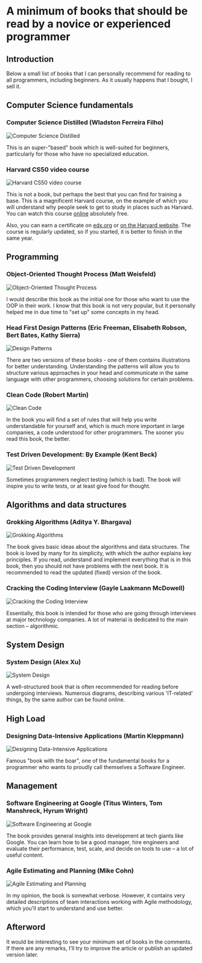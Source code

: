 # A minimum of books that should be read by a novice or experienced programmer

## Introduction

Below a small list of books that I can personally recommend for reading to all programmers, including beginners. As it usually happens that I bought, I sell it.

## Computer Science fundamentals

### Computer Science Distilled (Wladston Ferreira Filho)

![Computer Science Distilled](assets/articles/programming/the-minimum-of-books/book--computer-science-distilled.png)

This is an super-"based" book which is well-suited for beginners, particularly for those who have no specialized education.

### Harvard CS50 video course

![Harvard CS50 video course](assets/articles/programming/the-minimum-of-books/video-cs50.png)

This is not a book, but perhaps the best that you can find for training a base. This is a magnificent Harvard course, on the example of which you will understand why people seek to get to study in places such as Harvard. You can watch this course [online](https://www.youtube.com/channel/UCcabW7890RKJzL968QWEykA) absolutely free.

Also, you can earn a certificate on [edx.org](https://www.edx.org/cs50) or [on the Harvard website](https://pll.harvard.edu/course/cs50-introduction-computer-science). The course is regularly updated, so if you started, it is better to finish in the same year.

## Programming

### Object-Oriented Thought Process (Matt Weisfeld)

![Object-Oriented Thought Process](assets/articles/programming/the-minimum-of-books/book--object-oriented-thought-process.png)

I would describe this book as the initial one for those who want to use the OOP in their work. I know that this book is not very popular, but it personally helped me in due time to "set up" some concepts in my head.

### Head First Design Patterns (Eric Freeman, Elisabeth Robson, Bert Bates, Kathy Sierra)

![Design Patterns](assets/articles/programming/the-minimum-of-books/book--design-pateterns.jpg)

There are two versions of these books - one of them contains illustrations for better understanding. Understanding the patterns will allow you to structure various approaches in your head and communicate in the same language with other programmers, choosing solutions for certain problems.

### Clean Code (Robert Martin)

![Clean Code](assets/articles/programming/the-minimum-of-books/book--clean-code.jpg)

In the book you will find a set of rules that will help you write understandable for yourself and, which is much more important in large companies, a code understood for other programmers. The sooner you read this book, the better.

### Test Driven Development: By Example (Kent Beck)

![Test Driven Development](assets/articles/programming/the-minimum-of-books/book--test-driven-development.jpg)

Sometimes programmers neglect testing (which is bad). The book will inspire you to write tests, or at least give food for thought.

## Algorithms and data structures

### Grokking Algorithms (Aditya Y. Bhargava)

![Grokking Algorithms](assets/articles/programming/the-minimum-of-books/book--grokking-algorithms.jpg)

The book gives basic ideas about the algorithms and data structures. The book is loved by many for its simplicity, with which the author explains key principles. If you read, understand and implement everything that is in this book, then you should not have problems with the next book. It is recommended to read the updated (fixed) version of the book.

### Cracking the Coding Interview (Gayle Laakmann McDowell)

![Cracking the Coding Interview](assets/articles/programming/the-minimum-of-books/book-CrackingTheCodingInterview.jpg)

Essentially, this book is intended for those who are going through interviews at major technology companies. A lot of material is dedicated to the main section – algorithmic.

## System Design

### System Design (Alex Xu)

![System Design](assets/articles/programming/the-minimum-of-books/book-SystemDesign.jpg)

A well-structured book that is often recommended for reading before undergoing interviews. Numerous diagrams, describing various 'IT-related' things, by the same author can be found online.

## High Load

### Designing Data-Intensive Applications (Martin Kleppmann)

![Designing Data-Intensive Applications](assets/articles/programming/the-minimum-of-books/book-DesigningDataIntensiveApplications.jpg)

Famous "book with the boar", one of the fundamental books for a programmer who wants to proudly call themselves a Software Engineer.

## Management

### Software Engineering at Google (Titus Winters, Tom Manshreck, Hyrum Wright)

![Software Engineering at Google](assets/articles/programming/the-minimum-of-books/book-SoftwareEngineeringAtGoogle.jpg)

The book provides general insights into development at tech giants like Google. You can learn how to be a good manager, hire engineers and evaluate their performance, test, scale, and decide on tools to use – a lot of useful content.

### Agile Estimating and Planning (Mike Cohn)

![Agile Estimating and Planning](assets/articles/programming/the-minimum-of-books/book-AgileEstimatingAndPlanning.jpg)

In my opinion, the book is somewhat verbose. However, it contains very detailed descriptions of team interactions working with Agile methodology, which you'll start to understand and use better.

## Afterword

It would be interesting to see your minimum set of books in the comments. If there are any remarks, I'll try to improve the article or publish an updated version later.
